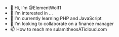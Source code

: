 - 👋 Hi, I’m @ElementWolf1
- 👀 I’m interested in ...
- 🌱 I’m currently learning PHP and JavaScript
- 💞️ I’m looking to collaborate on a finance manager
- 📫 How to reach me sulamitheosATicloud.com

<!---
ElementWolf1/ElementWolf1 is a ✨ special ✨ repository because its `README.md` (this file) appears on your GitHub profile.
You can click the Preview link to take a look at your changes.
--->
